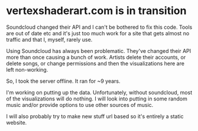 # vertexshaderart.com is in transition

Soundcloud changed their API and I can't be bothered to fix this code.
Tools are out of date etc and it's just too much work for a site that
gets almost no traffic and that I, myself, rarely use.

Using Soundcloud has always been problematic. They've changed their API
more than once causing a bunch of work. Artists delete their accounts, or
delete songs, or change permissions
and then the visualizations here are left non-working.

So, I took the server offline. It ran for ~9 years.

I'm working on putting up the data. Unfortunately, without soundcloud,
most of the visualizations will do nothing. I will look into putting in
some random music and/or provide options to use other sources of music.

I will also probably try to make new stuff url based so it's entirely a
static website.
